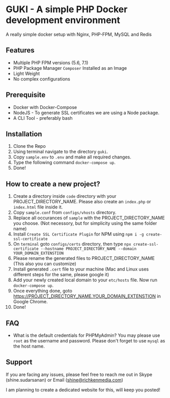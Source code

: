 # GUKI - A simple PHP Docker development environment
A really simple docker setup with Nginx, PHP-FPM, MySQL and Redis

## Features
* Multiple PHP FPM versions (5.6, 7.1)
* PHP Package Manager `Composer` Installed as an Image
* Light Weight
* No complex configurations


## Prerequisite
* Docker with Docker-Compose
* NodeJS - To generate SSL certificates we are using a Node package.
* A CLI Tool - preferably bash

## Installation
1. Clone the Repo
2. Using terminal navigate to the directory `guki`.
3. Copy `sample.env` to `.env` and make all required changes.
4. Type the following command `docker-compose up`.
5. Done!

## How to create a new project?
1. Create a directory inside `code` directory with your PROJECT_DIRECTORY_NAME. Please also create an `index.php` or `index.html` file inside it.
2. Copy `sample.conf` from `configs/vhosts` directory.
3. Replace all occurances of `sample` with the PROJECT_DIRECTORY_NAME you choose. (Not necessory, but for simplicity using the same folder name)
4. Install `Create SSL Certificate Plugin` for NPM using `npm i -g create-ssl-certificate`
5. On `terminal` goto `configs/certs` directory, then type `npx create-ssl-certificate --hostname PROJECT_DIRECTORY_NAME --domain YOUR_DOMAIN_EXTENSTION`
6. Please rename the generated files to PROJECT_DIRECTORY_NAME (This also you can customize)
7. Install generated `.cert` file to your machine (Mac and Linux uses different steps for the same, please google it)
8. Add your newly created local domain to your `etc/hosts` file. Now run `docker-compose up`.
9. Once everything done, goto https://PROJECT_DIRECTORY_NAME.YOUR_DOMAIN_EXTENSTION in Google Chrome.
10. Done!

## FAQ
*  What is the default credentials for PHPMyAdmin?
   You may please use `root` as the username and password. Please don't forget to use `mysql` as the host name.

## Support
If you are facing any issues, please feel free to reach me out in Skype (shine.sudarsanan) or Email (shine@richkenmedia.com)

I am planning to create a dedicated website for this, will keep you posted!
